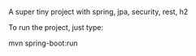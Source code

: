 A super tiny project with spring, jpa, security, rest, h2

To run the project, just type:

mvn spring-boot:run
